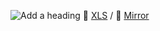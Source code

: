 ![Add a heading](https://user-images.githubusercontent.com/38388270/187234982-f08e4c7a-499a-4af8-ad22-0cdf01fb2aa2.gif)
🧾 [XLS](https://docs.google.com/spreadsheets/d/1eR10kDUwCEiQm-wIDg8jtBEXsv9Rgd2cG3RGrW87M9o/edit?usp=sharing) / 📀 [Mirror](https://mirror.xyz/0xE62F15C0B55ef59dFcE2E5aD51dBfAceD87378Da/Jl0S40WkQ6l_1DGL0u5Hxp0NEiXQhB1aM0a2RLxPyzc) 
